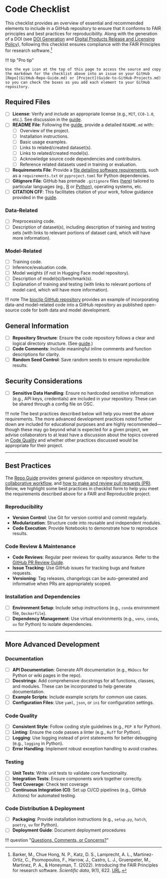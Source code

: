 # Code Checklist

This checklist provides an overview of essential and recommended elements to include in a GitHub repository to ensure that it conforms to FAIR principles and best practices for reproducibility. Along with the generation of a DOI (see [DOI Generation](DOI-Generation.md) and [Digital Products Release and Licensing Policy](Digital-products-release-licensing-policy.md)), following this checklist ensures compliance with the FAIR Principles for research software.[^1]
[^1]: Barker, M., Chue Hong, N. P., Katz, D. S., Lamprecht, A. L., Martinez-Ortiz, C., Psomopoulos, F., Harrow, J., Castro, L. J., Gruenpeter, M., Martinez, P. A., & Honeyman, T. (2022). Introducing the FAIR Principles for research software. _Scientific data_, 9(1), 622. [URL](https://doi.org/10.1038/s41597-022-01710-x).

!!! tip "Pro tip"

    Use the eye icon at the top of this page to access the source and copy the markdown for the checklist above into an issue on your GitHub [Repo](GitHub-Repo-Guide.md) or [Project](Guide-to-GitHub-Projects.md) so you can check the boxes as you add each element to your GitHub repository.

## Required Files

- [ ] **License**: Verify and include an appropriate license (e.g., `MIT`, `CC0-1.0`, etc.). See discussion in the [guide](GitHub-Repo-Guide.md/#license).
- [ ] **README File**: Following the [guide](GitHub-Repo-Guide.md/#readme), provide a detailed `README.md` with:
  - [ ] Overview of the project.
  - [ ] Installation instructions.
  - [ ] Basic usage examples.
  - [ ] Links to related/created dataset(s).
  - [ ] Links to related/created model(s).
  - [ ] Acknowledge source code dependencies and contributors.
  - [ ] Reference related datasets used in training or evaluation.
- [ ] **Requirements File**: Provide a [file detailing software requirements](GitHub-Repo-Guide.md/#software-requirements-file), such as a `requirements.txt` or `pyproject.toml` for Python dependencies.
- [ ] **Gitignore File**: GitHub has premade `.gitignore` files ([here](https://github.com/github/gitignore)) tailored to particular languages (eg., [R](https://github.com/github/gitignore/blob/main/R.gitignore) or [Python](https://github.com/github/gitignore/blob/main/Python.gitignore)), operating systems, etc.
- [ ] **CITATION CFF**: This facilitates citation of your work, follow guidance provided in the [guide](GitHub-Repo-Guide.md/#citation).

### Data-Related

- [ ] Preprocessing code.
- [ ] Description of dataset(s), including description of training and testing sets (with links to relevant portions of dataset card, which will have more information).

### Model-Related

- [ ] Training code.
- [ ] Inference/evaluation code.
- [ ] Model weights (if not in Hugging Face model repository).
- [ ] Description of model(s)/benchmark(s).
- [ ] Explanation of training and testing (with links to relevant portions of model card, which will have more information).

!!! note
    The [bioclip GitHub repository](https://github.com/Imageomics/bioclip) provides an example of incorporating data-and model-related code into a GitHub repository as published open-source code for both data and model development.

## General Information

- [ ] **Repository Structure**: Ensure the code repository follows a clear and logical directory structure. (See [guide](GitHub-Repo-Guide.md/#general-repository-structure).)
- [ ] **Code Comments**: Include meaningful inline comments and function descriptions for clarity.
- [ ] **Random Seed Control**: Save random seeds to ensure reproducible results.

## Security Considerations

- [ ] **Sensitive Data Handling**: Ensure no hardcoded sensitive information (e.g., API keys, credentials) are included in your repository. These can be shared through a config file on OSC.

!!! note
    The best practices described below will help you meet the above requirements. The more advanced development practices noted further down are included for educational purposes and are highly recommended&mdash;though these may go beyond what is expected for a given project, we advise collaborators to at least have a discussion about the topics covered in [Code Quality](#code-quality) and whether other practices discussed would be appropriate for their project.

---

## Best Practices

The [Repo Guide](GitHub-Repo-Guide.md/) provides general guidance on repository structure, [collaborative workflow](The-GitHub-Workflow.md/), and [how to make and review pull requests (PR)](The-GitHub-Pull-Request-Guide.md/). Below, we highlight some best practices in checklist form to help you meet the requirements described above for a FAIR and Reproducible project.

### Reproducibility

- **Version Control**: Use Git for version control and commit regularly.
- **Modularization**: Structure code into reusable and independent modules.
- **Code Execution**: Provide Notebooks to demonstrate how to reproduce results.

### Code Review & Maintenance

- **Code Reviews**: Regular peer reviews for quality assurance. Refer to the [GitHub PR Review Guide](The-GitHub-Pull-Request-Guide.md/#2-review-a-pull-request).
- **Issue Tracking**: Use GitHub issues for tracking bugs and feature requests.
- **Versioning**: Tag releases, changelogs can be auto-generated and informative when PRs are appropriately scoped.

### Installation and Dependencies

- [ ] **Environment Setup**: Include setup instructions (e.g., `conda` environment file, `Dockerfile`).
- [ ] **Dependency Management**: Use virtual environments (e.g., `venv`, `conda`, `uv` for Python) to isolate dependencies.

---

## More Advanced Development

### Documentation

- [ ] **API Documentation**: Generate API documentation (e.g., `MkDocs` for Python or wiki pages in the repo).
- [ ] **Docstrings**: Add comprehensive docstrings for all functions, classes, and modules. These can be incorporated to help generate documentation.
- [ ] **Example Scripts**: Include example scripts for common use cases.
- [ ] **Configuration Files**: Use `yaml`, `json`, or `ini` for configuration settings.

### Code Quality

- [ ] **Consistent Style**: Follow coding style guidelines (e.g., `PEP 8` for Python).
- [ ] **Linting**: Ensure the code passes a linter (e.g., `Ruff` for Python).
- [ ] **Logging**: Use logging instead of print statements for better debugging (e.g., `logging` in Python).
- [ ] **Error Handling**: Implement robust exception handling to avoid crashes.

### Testing

- [ ] **Unit Tests**: Write unit tests to validate core functionality.
- [ ] **Integration Tests**: Ensure components work together correctly.
- [ ] **Test Coverage**: Check test coverage
- [ ] **Continuous Integration (CI)**: Set up CI/CD pipelines (e.g., GitHub Actions) for automated testing.

### Code Distribution & Deployment

- [ ] **Packaging**: Provide installation instructions (e.g., `setup.py`, `hatch`, `poetry`, `uv` for Python).
- [ ] **Deployment Guide**: Document deployment procedures

!!! question "[Questions, Comments, or Concerns?](https://github.com/Imageomics/Imageomics-guide/issues)"
